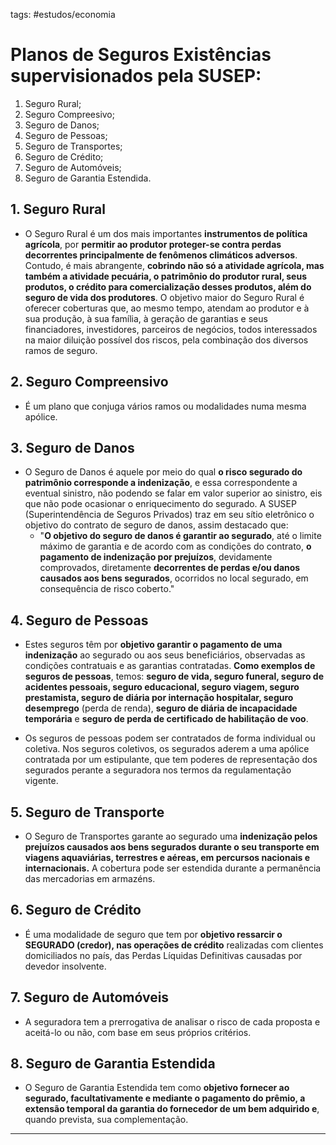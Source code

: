 tags: #estudos/economia 

# Planos de Seguros Existências supervisionados pela SUSEP:
1. Seguro Rural;
2. Seguro Compreesivo;
3. Seguro de Danos;
4. Seguro de Pessoas;
5. Seguro de Transportes;
6. Seguro de Crédito;
7. Seguro de Automóveis;
8. Seguro de Garantia Estendida.

## 1. Seguro Rural
- O Seguro Rural é um dos mais importantes **instrumentos de política agrícola**, por **permitir ao produtor proteger-se contra perdas decorrentes principalmente de fenômenos climáticos adversos**. Contudo, é mais abrangente, **cobrindo não só a atividade agrícola, mas também a atividade pecuária, o patrimônio do produtor rural, seus produtos, o crédito para comercialização desses produtos, além do seguro de vida dos produtores**. O objetivo maior do Seguro Rural é oferecer coberturas que, ao mesmo tempo, atendam ao produtor e à sua produção, à sua família, à geração de garantias e seus financiadores, investidores, parceiros de negócios, todos interessados na maior diluição possível dos riscos, pela combinação dos diversos ramos de seguro. 

## 2. Seguro Compreensivo
- É um plano que conjuga vários ramos ou modalidades numa mesma apólice.

## 3. Seguro de Danos
- O Seguro de Danos é aquele por meio do qual **o risco segurado do patrimônio corresponde a indenização**, e essa correspondente a eventual sinistro, não podendo se falar em valor superior ao sinistro, eis que não pode ocasionar o enriquecimento do segurado. A SUSEP (Superintendência de Seguros Privados) traz  em seu sítio eletrônico o objetivo do contrato de seguro de danos, assim destacado que:
	- "**O objetivo do seguro de danos é garantir ao segurado**, até o limite máximo de garantia e de acordo com as condições do contrato, **o pagamento de indenização por prejuízos**, devidamente comprovados, diretamente **decorrentes de perdas e/ou danos causados aos bens segurados**, ocorridos no local segurado, em consequência de risco coberto."

## 4. Seguro de Pessoas
- Estes seguros têm por **objetivo garantir o pagamento de uma indenização** ao segurado ou aos seus beneficiários, observadas as condições contratuais e as garantias contratadas. **Como exemplos de seguros de pessoas**, temos: **seguro de vida, seguro funeral, seguro de acidentes pessoais, seguro educacional, seguro viagem, seguro prestamista, seguro de diária por internação hospitalar, seguro desemprego** (perda de renda), **seguro de diária de incapacidade temporária** e **seguro de perda de certificado de habilitação de voo**.

- Os seguros de pessoas podem ser contratados de forma individual ou coletiva. Nos seguros coletivos, os segurados aderem a uma apólice contratada por um estipulante, que tem poderes de representação dos segurados perante a seguradora nos termos da regulamentação vigente.

## 5. Seguro de Transporte
- O Seguro de Transportes garante ao segurado uma **indenização pelos prejuízos causados aos bens segurados durante o seu transporte em viagens aquaviárias, terrestres e aéreas, em percursos nacionais e internacionais.** A cobertura pode ser estendida durante a permanência das mercadorias em armazéns.

## 6. Seguro de Crédito
- É uma modalidade de seguro que tem por **objetivo ressarcir o SEGURADO (credor), nas operações de crédito** realizadas com clientes domiciliados no país, das Perdas Líquidas Definitivas causadas por devedor insolvente.

## 7. Seguro de Automóveis
- A seguradora tem a prerrogativa de analisar o risco de cada proposta e aceitá-lo ou não, com base em seus próprios critérios.

## 8. Seguro de Garantia Estendida
- O Seguro de Garantia Estendida tem como **objetivo fornecer ao segurado, facultativamente e mediante o pagamento do prêmio, a extensão temporal da garantia do fornecedor de um bem adquirido e**, quando prevista, sua complementação.
---

